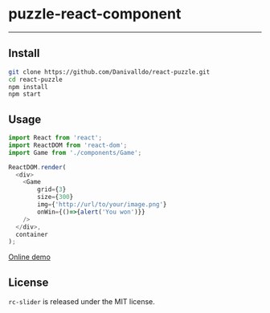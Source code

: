 # puzzle-react-component

---

## Install

```bash
git clone https://github.com/Danivalldo/react-puzzle.git
cd react-puzzle
npm install
npm start
```

## Usage

````js
import React from 'react';
import ReactDOM from 'react-dom';
import Game from './components/Game';

ReactDOM.render(
  <div>
    <Game
        grid={3}
        size={300}
        img={'http://url/to/your/image.png'}
        onWin={()=>{alert('You won')}}
    />
  </div>,
  container
);
`````

[Online demo](https://danivalldo.github.io/react-puzzle/)

## License

`rc-slider` is released under the MIT license.